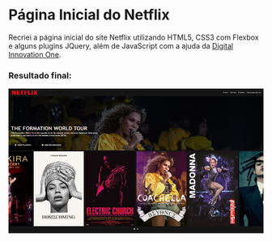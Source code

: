 # Página Inicial do Netflix
Recriei a página inicial do site Netflix utilizando HTML5, CSS3 com Flexbox e alguns plugins JQuery, além de JavaScript com a ajuda da [Digital Innovation One](https://digitalinnovation.one/).

### Resultado final:
<img src="img/resultado-pagina-final.png">